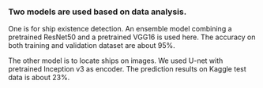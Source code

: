 ### Two models are used based on data analysis.

One is for ship existence detection. An ensemble model combining a pretrained ResNet50 and a pretrained VGG16 is used here. The accuracy on both training and validation dataset are about 95%.

The other model is to locate ships on images. We used U-net with pretrained Inception v3 as encoder. The prediction results on Kaggle test data is about 23%.
